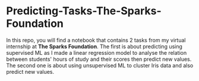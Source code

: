 # Predicting-Tasks-The-Sparks-Foundation

In this repo, you will find a notebook that contains 2 tasks from my virtual internship at **The Sparks Foundation**. The first is about predicting using supervised ML as I made a linear regression model to analyse the relation between students' hours of study and their scores then predict new values. The second one is about using unsupervised ML to cluster Iris data and also predict new values.
